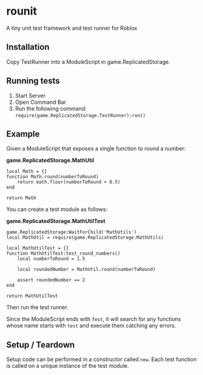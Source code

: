 # rounit

A tiny unit test framework and test runner for Roblox

## Installation

Copy TestRunner into a ModuleScript in game.ReplicatedStorage.

## Running tests

1. Start Server
2. Open Command Bar
3. Run the following command: ```require(game.ReplicatedStorage.TestRunner):run()```

## Example

Given a ModuleScript that exposes a single function to round a number:

**game.ReplicatedStorage.MathUtil**
```
local Math = {}
function Math.round(numberToRound)
    return math.floor(numberToRound + 0.5)
end

return Math
```

You can create a test module as follows:

**game.ReplicatedStorage.MathUtilTest**
```
game.ReplicatedStorage:WaitForChild('MathUtils')
local MathUtil = require(game.ReplicatedStorage.MathUtils)

local MathUtilTest = {}
function MathUtilTest:test_round_numbers()
    local numberToRound = 1.5
	
	local roundedNumber = MathUtil.round(numberToRound)
	
	assert roundedNumber == 2
end

return MathUtilTest
```

Then run the test runner.

Since the ModuleScript ends with `Test`, it will search for any functions whose name starts with `test` and execute them catching any errors.

## Setup / Teardown

Setup code can be performed in a constructor called `new`. Each test function is called on a unique instance of the test module.
